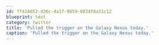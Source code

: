 ```yaml
---
id: ff418052-d36c-4a1f-9859-083df8a31c12
blueprint: text
category: twitter
title: 'Pulled the trigger on the Galaxy Nexus today.'
caption: 'Pulled the trigger on the Galaxy Nexus today.'
---
```

